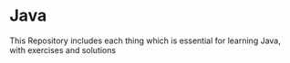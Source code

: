# Java
This Repository includes each thing which is essential for learning Java, with exercises and solutions
